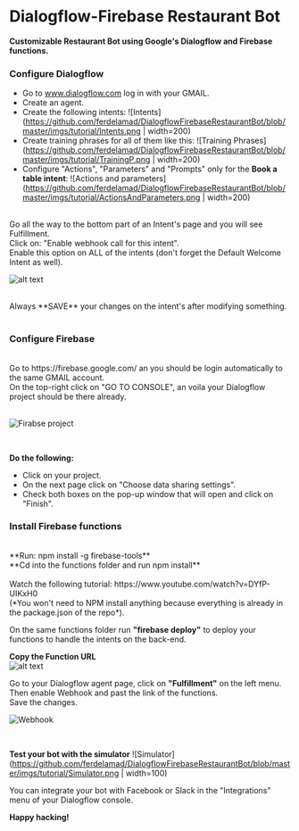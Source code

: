 # Dialogflow-Firebase Restaurant Bot

**Customizable Restaurant Bot using Google's Dialogflow and Firebase functions.**

### Configure Dialogflow <br />

- Go to www.dialogflow.com log in with your GMAIL.
- Create an agent.
- Create the following intents:
  ![Intents](https://github.com/ferdelamad/DialogflowFirebaseRestaurantBot/blob/master/imgs/tutorial/Intents.png | width=200)
- Create training phrases for all of them like this:
  ![Training Phrases](https://github.com/ferdelamad/DialogflowFirebaseRestaurantBot/blob/master/imgs/tutorial/TrainingP.png | width=200)
- Configure "Actions", "Parameters" and "Prompts" only for the **Book a table intent**:
  ![Actions and parameters](https://github.com/ferdelamad/DialogflowFirebaseRestaurantBot/blob/master/imgs/tutorial/ActionsAndParameters.png | width=200)

<br />
Go all the way to the bottom part of an Intent's page and you will see Fulfillment.<br />
Click on: "Enable webhook call for this intent".<br />
Enable this option on ALL of the intents (don't forget the Default Welcome Intent as well).
<br />

![alt text](https://github.com/ferdelamad/DialogflowFirebaseRestaurantBot/blob/master/imgs/tutorial/Fulfillment.png)

<br />
Always **SAVE** your changes on the intent's after modifying something.<br />
<br />

### Configure Firebase <br />
<br />
Go to https://firebase.google.com/ an you should be login automatically to the same GMAIL account.<br />
On the top-right click on "GO TO CONSOLE", an voila your Dialogflow project should be there already.<br />
<br />

![Firabse project](https://github.com/ferdelamad/DialogflowFirebaseRestaurantBot/blob/master/imgs/tutorial/Firebase_project.png)

<br />

**Do the following:**

- Click on your project.
- On the next page click on "Choose data sharing settings".
- Check both boxes on the pop-up window that will open and click on "Finish".
  <br />
  
### Install Firebase functions <br />
<br />
**Run: npm install -g firebase-tools**<br />
**Cd into the functions folder and run npm install**<br />
<br />
Watch the following tutorial: https://www.youtube.com/watch?v=DYfP-UIKxH0<br />
(*You won't need to NPM install anything because everything is already in the package.json of the repo*). <br />

On the same functions folder run **"firebase deploy"** to deploy your functions to handle the intents on the back-end.<br />

**Copy the Function URL**<br />
![alt text](https://github.com/ferdelamad/DialogflowFirebaseRestaurantBot/blob/master/imgs/tutorial/FunctionURL.png)

Go to your Dialogflow agent page, click on **"Fulfillment"** on the left menu.<br />
Then enable Webhook and past the link of the functions.<br />
Save the changes.
<br />

![Webhook](https://github.com/ferdelamad/DialogflowFirebaseRestaurantBot/blob/master/imgs/tutorial/Webhook.png)

<br />

**Test your bot with the simulator**
![Simulator](https://github.com/ferdelamad/DialogflowFirebaseRestaurantBot/blob/master/imgs/tutorial/Simulator.png | width=100)

You can integrate your bot with Facebook or Slack in the "Integrations" menu of your Dialogflow console.

**Happy hacking!**
